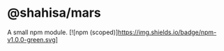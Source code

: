 # @shahisa/mars
A small npm module. 
[![npm (scoped)]https://img.shields.io/badge/npm-v1.0.0-green.svg]
